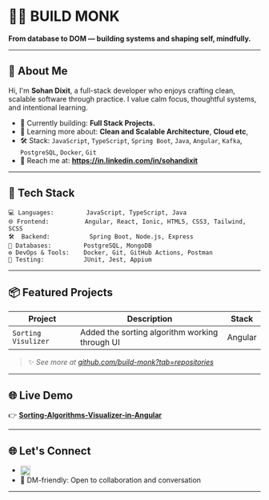 # 🧘‍♂️ BUILD MONK

**From database to DOM — building systems and shaping self, mindfully.**

---

## 👋 About Me

Hi, I'm **Sohan Dixit**, a full-stack developer who enjoys crafting clean, scalable software through practice.
I value calm focus, thoughtful systems, and intentional learning.

* 🔭 Currently building: **Full Stack Projects.**
* 🌱 Learning more about: **Clean and Scalable Architecture**, **Cloud etc**, 
* 🛠️ Stack: `JavaScript`, `TypeScript`, `Spring Boot`, `Java`, `Angular`, `Kafka`, `PostgreSQL`, `Docker`, `Git`
* 📢 Reach me at: **https://in.linkedin.com/in/sohandixit**

---

## 🧰 Tech Stack

```plaintext
💻 Languages:         JavaScript, TypeScript, Java
🌐 Frontend:          Angular, React, Ionic, HTML5, CSS3, Tailwind, SCSS
🛠  Backend:           Spring Boot, Node.js, Express
📄 Databases:         PostgreSQL, MongoDB
⚙️ DevOps & Tools:    Docker, Git, GitHub Actions, Postman
🧪 Testing:           JUnit, Jest, Appium
```

---

## 📦 Featured Projects

| Project               | Description                                     | Stack                               |
| --------------------- | ----------------------------------------------  | ----------------------------------- |
| `Sorting Visulizer`   | Added the sorting algorithm working through UI  | Angular                             |

> ✨ *See more at [github.com/build-monk?tab=repositories](https://github.com/build-monk?tab=repositories)*

---

## 🌐 Live Demo

👉 **[Sorting-Algorithms-Visualizer-in-Angular](https://build-monk.github.io/Sorting-Algorithms-Visualizer-in-Angular/)**  

---

## 🌐 Let's Connect

* <a href="https://in.linkedin.com/in/sohandixit"><img align="center" src="https://raw.githubusercontent.com/rahuldkjain/github-profile-readme-generator/master/src/images/icons/Social/linked-in-alt.svg" alt="sohan dixit" height="20" width="20"/></a>
* 💬 DM-friendly: Open to collaboration and conversation

---
